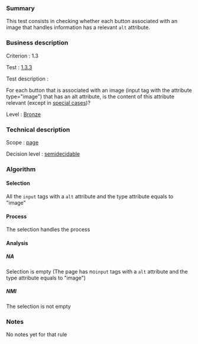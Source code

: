 ### Summary

This test consists in checking whether each button associated with an
image that handles information has a relevant `alt` attribute.

### Business description

Criterion : 1.3

Test : [1.3.3](http://www.accessiweb.org/index.php/accessiweb-22-english-version.html#test-1-3-3)

Test description :

For each button that is associated with an image (input tag with the
attribute type="image") that has an alt attribute, is the content of
this attribute relevant (except in [special
cases](http://www.accessiweb.org/index.php/glossary-76.html#CP1-3 "Special cases for criterion 1.3"))?

Level : [Bronze](/en/category/rules-design/accessiweb-11/level/bronze)

### Technical description

Scope : [page](/en/category/rules-design/accessiweb-11/scope/page)

Decision level :
[semidecidable](/en/category/rules-design/accessiweb-11/decision-level/semidecidable)

### Algorithm

#### Selection

All the `input` tags with a `alt` attribute and the type attribute
equals to "image"

#### Process

The selection handles the process

#### Analysis

##### NA

Selection is empty (The page has no`input` tags with a `alt` attribute
and the type attribute equals to "image")

##### NMI

The selection is not empty

### Notes

No notes yet for that rule
